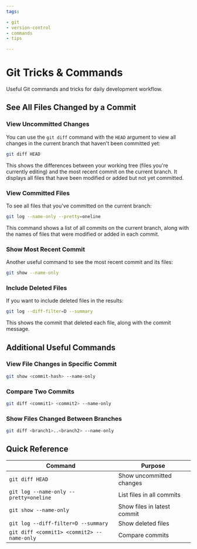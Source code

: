 ```yaml
---
tags:

- git
- version-control
- commands
- tips

---
```


# Git Tricks & Commands

Useful Git commands and tricks for daily development workflow.

## See All Files Changed by a Commit

### View Uncommitted Changes

You can use the `git diff` command with the `HEAD` argument to view all changes in the current branch that haven't been committed yet:

```bash
git diff HEAD
```

This shows the differences between your working tree (files you're currently editing) and the most recent commit on the current branch. It displays all files that have been modified or added but not yet committed.

### View Committed Files

To see all files that you've committed on the current branch:

```bash
git log --name-only --pretty=oneline
```

This command shows a list of all commits on the current branch, along with the names of files that were modified or added in each commit.

### Show Most Recent Commit

Another useful command to see the most recent commit and its files:

```bash
git show --name-only
```

### Include Deleted Files

If you want to include deleted files in the results:

```bash
git log --diff-filter=D --summary
```

This shows the commit that deleted each file, along with the commit message.

## Additional Useful Commands

### View File Changes in Specific Commit

```bash
git show <commit-hash> --name-only
```

### Compare Two Commits

```bash
git diff <commit1> <commit2> --name-only
```

### Show Files Changed Between Branches

```bash
git diff <branch1>..<branch2> --name-only
```

## Quick Reference

| Command | Purpose |
|---------|---------|
| `git diff HEAD` | Show uncommitted changes |
| `git log --name-only --pretty=oneline` | List files in all commits |
| `git show --name-only` | Show files in latest commit |
| `git log --diff-filter=D --summary` | Show deleted files |
| `git diff <commit1> <commit2> --name-only` | Compare commits |

